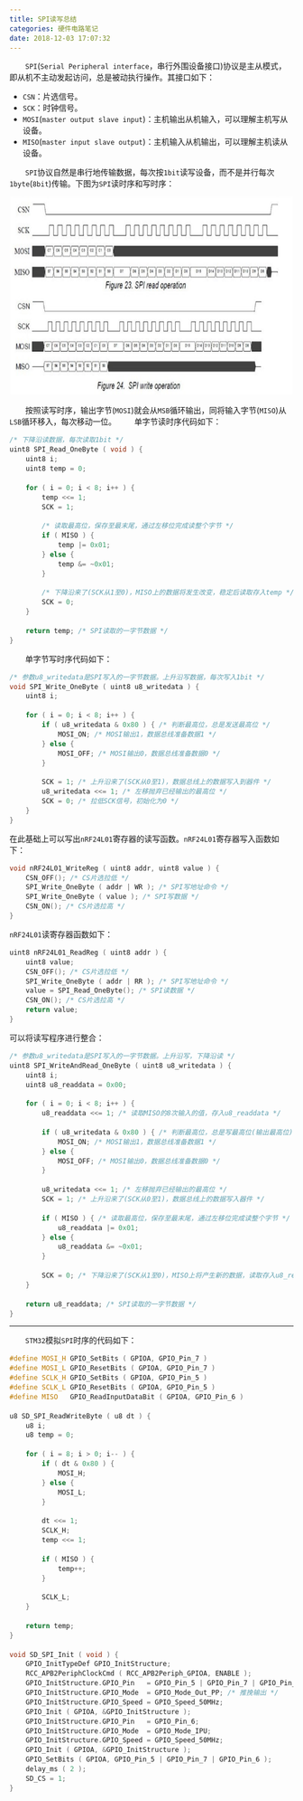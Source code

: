```yaml
---
title: SPI读写总结
categories: 硬件电路笔记
date: 2018-12-03 17:07:32
---
```

&emsp;&emsp;`SPI`(`Serial Peripheral interface`，串行外围设备接口)协议是主从模式，即从机不主动发起访问，总是被动执行操作。其接口如下：<!--more-->

- `CSN`：片选信号。
- `SCK`：时钟信号。
- `MOSI`(`master output slave input`)：主机输出从机输入，可以理解主机写从设备。
- `MISO`(`master input slave output`)：主机输入从机输出，可以理解主机读从设备。

&emsp;&emsp;`SPI`协议自然是串行地传输数据，每次按`1bit`读写设备，而不是并行每次`1byte`(`8bit`)传输。下图为`SPI`读时序和写时序：

<img src="./SPI读写总结/1.jpg" height="350" width="700">

&emsp;&emsp;按照读写时序，输出字节(`MOSI`)就会从`MSB`循环输出，同将输入字节(`MISO`)从`LSB`循环移入，每次移动一位。
&emsp;&emsp;单字节读时序代码如下：

``` cpp
/* 下降沿读数据，每次读取1bit */
uint8 SPI_Read_OneByte ( void ) {
    uint8 i;
    uint8 temp = 0;

    for ( i = 0; i < 8; i++ ) {
        temp <<= 1;
        SCK = 1;

        /* 读取最高位，保存至最末尾，通过左移位完成读整个字节 */
        if ( MISO ) {
            temp |= 0x01;
        } else {
            temp &= ~0x01;
        }

        /* 下降沿来了(SCK从1至0)，MISO上的数据将发生改变，稳定后读取存入temp */
        SCK = 0;
    }

    return temp; /* SPI读取的一字节数据 */
}
```

&emsp;&emsp;单字节写时序代码如下：

``` cpp
/* 参数u8_writedata是SPI写入的一字节数据。上升沿写数据，每次写入1bit */
void SPI_Write_OneByte ( uint8 u8_writedata ) {
    uint8 i;

    for ( i = 0; i < 8; i++ ) {
        if ( u8_writedata & 0x80 ) { /* 判断最高位，总是发送最高位 */
            MOSI_ON; /* MOSI输出1，数据总线准备数据1 */
        } else {
            MOSI_OFF; /* MOSI输出0，数据总线准备数据0 */
        }

        SCK = 1; /* 上升沿来了(SCK从0至1)，数据总线上的数据写入到器件 */
        u8_writedata <<= 1; /* 左移抛弃已经输出的最高位 */
        SCK = 0; /* 拉低SCK信号，初始化为0 */
    }
}
```

在此基础上可以写出`nRF24L01`寄存器的读写函数。`nRF24L01`寄存器写入函数如下：

``` cpp
void nRF24L01_WriteReg ( uint8 addr, uint8 value ) {
    CSN_OFF(); /* CS片选拉低 */
    SPI_Write_OneByte ( addr | WR ); /* SPI写地址命令 */
    SPI_Write_OneByte ( value ); /* SPI写数据 */
    CSN_ON(); /* CS片选拉高 */
}
```

`nRF24L01`读寄存器函数如下：

``` cpp
uint8 nRF24L01_ReadReg ( uint8 addr ) {
    uint8 value;
    CSN_OFF(); /* CS片选拉低 */
    SPI_Write_OneByte ( addr | RR ); /* SPI写地址命令 */
    value = SPI_Read_OneByte(); /* SPI读数据 */
    CSN_ON(); /* CS片选拉高 */
    return value;
}
```

可以将读写程序进行整合：

``` cpp
/* 参数u8_writedata是SPI写入的一字节数据。上升沿写，下降沿读 */
uint8 SPI_WriteAndRead_OneByte ( uint8 u8_writedata ) {
    uint8 i;
    uint8 u8_readdata = 0x00;

    for ( i = 0; i < 8; i++ ) {
        u8_readdata <<= 1; /* 读取MISO的8次输入的值，存入u8_readdata */

        if ( u8_writedata & 0x80 ) { /* 判断最高位，总是写最高位(输出最高位) */
            MOSI_ON; /* MOSI输出1，数据总线准备数据1 */
        } else {
            MOSI_OFF; /* MOSI输出0，数据总线准备数据0 */
        }

        u8_writedata <<= 1; /* 左移抛弃已经输出的最高位 */
        SCK = 1; /* 上升沿来了(SCK从0至1)，数据总线上的数据写入器件 */

        if ( MISO ) { /* 读取最高位，保存至最末尾，通过左移位完成读整个字节 */
            u8_readdata |= 0x01;
        } else {
            u8_readdata &= ~0x01;
        }

        SCK = 0; /* 下降沿来了(SCK从1至0)，MISO上将产生新的数据，读取存入u8_readdata */
    }

    return u8_readdata; /* SPI读取的一字节数据 */
}
```

---

&emsp;&emsp;`STM32`模拟`SPI`时序的代码如下：

``` cpp
#define MOSI_H GPIO_SetBits ( GPIOA, GPIO_Pin_7 )
#define MOSI_L GPIO_ResetBits ( GPIOA, GPIO_Pin_7 )
#define SCLK_H GPIO_SetBits ( GPIOA, GPIO_Pin_5 )
#define SCLK_L GPIO_ResetBits ( GPIOA, GPIO_Pin_5 )
#define MISO   GPIO_ReadInputDataBit ( GPIOA, GPIO_Pin_6 )

u8 SD_SPI_ReadWriteByte ( u8 dt ) {
    u8 i;
    u8 temp = 0;

    for ( i = 8; i > 0; i-- ) {
        if ( dt & 0x80 ) {
            MOSI_H;
        } else {
            MOSI_L;
        }

        dt <<= 1;
        SCLK_H;
        temp <<= 1;

        if ( MISO ) {
            temp++;
        }

        SCLK_L;
    }

    return temp;
}

void SD_SPI_Init ( void ) {
    GPIO_InitTypeDef GPIO_InitStructure;
    RCC_APB2PeriphClockCmd ( RCC_APB2Periph_GPIOA, ENABLE );
    GPIO_InitStructure.GPIO_Pin   = GPIO_Pin_5 | GPIO_Pin_7 | GPIO_Pin_3;
    GPIO_InitStructure.GPIO_Mode  = GPIO_Mode_Out_PP; /* 推挽输出 */
    GPIO_InitStructure.GPIO_Speed = GPIO_Speed_50MHz;
    GPIO_Init ( GPIOA, &GPIO_InitStructure );
    GPIO_InitStructure.GPIO_Pin   = GPIO_Pin_6;
    GPIO_InitStructure.GPIO_Mode  = GPIO_Mode_IPU;
    GPIO_InitStructure.GPIO_Speed = GPIO_Speed_50MHz;
    GPIO_Init ( GPIOA, &GPIO_InitStructure );
    GPIO_SetBits ( GPIOA, GPIO_Pin_5 | GPIO_Pin_7 | GPIO_Pin_6 );
    delay_ms ( 2 );
    SD_CS = 1;
}
```